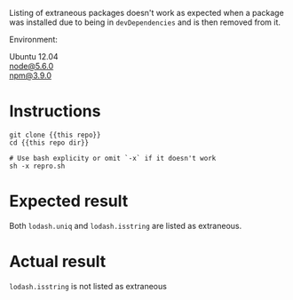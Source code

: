 Listing of extraneous packages doesn't work as expected when a package was installed due to being in `devDependencies` and is then removed from it.

Environment:

Ubuntu 12.04  
node@5.6.0  
npm@3.9.0  

# Instructions

```
git clone {{this repo}}
cd {{this repo dir}}

# Use bash explicity or omit `-x` if it doesn't work
sh -x repro.sh
```

# Expected result

Both `lodash.uniq` and `lodash.isstring` are listed as extraneous.

# Actual result

`lodash.isstring` is not listed as extraneous
